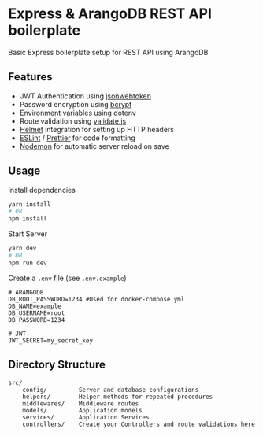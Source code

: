 # Express & ArangoDB REST API boilerplate

Basic Express boilerplate setup for REST API using ArangoDB

## Features
- JWT Authentication using [jsonwebtoken](https://github.com/auth0/node-jsonwebtoken#readme)
- Password encryption using [bcrypt](https://github.com/kelektiv/node.bcrypt.js#readme)
- Environment variables using [dotenv](https://github.com/motdotla/dotenv#dotenv)
- Route validation using [validate.js](https://validatejs.org/)
- [Helmet](https://helmetjs.github.io/) integration for setting up HTTP headers
- [ESLint](https://eslint.org/) / [Prettier](https://prettier.io/) for code formatting
- [Nodemon](https://nodemon.io/) for automatic server reload on save

## Usage
Install dependencies
```bash
yarn install
# OR
npm install
```
Start Server
```bash
yarn dev
# OR
npm run dev
```

Create a `.env` file (see `.env.example`)
```
# ARANGODB
DB_ROOT_PASSWORD=1234 #Used for docker-compose.yml
DB_NAME=example
DB_USERNAME=root
DB_PASSWORD=1234

# JWT
JWT_SECRET=my_secret_key
```

## Directory Structure

```
src/
    config/         Server and database configurations
    helpers/        Helper methods for repeated procedures
    middlewares/    Middleware routes
    models/         Application models
    services/       Application Services
    controllers/    Create your Controllers and route validations here
